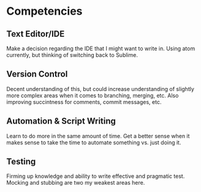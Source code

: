 # Competencies

## Text Editor/IDE
Make a decision regarding the IDE that I might want to write in. Using atom
currently, but thinking of switching back to Sublime.

## Version Control
Decent understanding of this, but could increase understanding of slightly more
complex areas when it comes to branching, merging, etc. Also improving succintness
for comments, commit messages, etc.

## Automation & Script Writing
Learn to do more in the same amount of time. Get a better sense when it makes
sense to take the time to automate something vs. just doing it.

## Testing
Firming up knowledge and ability to write effective and pragmatic test. Mocking
and stubbing are two my weakest areas here.
